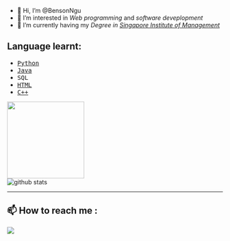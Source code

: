 - 👋 Hi, I’m @BensonNgu
- 👀 I’m interested in <em>Web programming</em> and <em>software deveplopment</em>
- 🌱 I’m currently having my <em>Degree in <a href="https://www.sim.edu.sg/">Singapore Institute of Management</a></em>

## Language learnt:
- [<kbd>Python</kbd>](https://github.com/BensonNgu/Python)
- [<kbd>Java</kbd>](https://github.com/BensonNgu/java)
- <kbd>SQL</kbd>
- [<kbd>HTML</kbd>](https://github.com/BensonNgu/HTML-notes)
- [<kbd>C++</kbd>](https://github.com/BensonNgu/CPP)
<div>
  <img height="180em" src="https://github-readme-stats.vercel.app/api/top-langs/?username=bensonngu&layout=compact&langs_count=8&theme=dracula"/>
</div>

<picture decoding="async" loading="lazy">
  <source media="(prefers-color-scheme: light)" srcset="https://pixel-profile.vercel.app/api/github-stats?username=bensonngu&screen_effect=false&background=linear-gradient(to%20bottom%20right%2C%20%2374dcc4%2C%20%234597e9)">
  <source media="(prefers-color-scheme: dark)" srcset="https://pixel-profile.vercel.app/api/github-stats?username=bensonngu&screen_effect=true&background=linear-gradient(to%20bottom%20right%2C%20%235580eb%2C%20%234597e9)">
  <img alt="github stats" src="https://pixel-profile.vercel.app/api/github-stats?username=bensonngu&screen_effect=false&background=linear-gradient(to%20bottom%20right%2C%20%#5e7594%2C%20%#161b22)">
</picture>

---

## 📫 How to reach me :
[![](https://github.com/gauravghongde/social-icons/blob/master/SVG/Color/LinkedIN.svg)](https://www.linkedin.com/in/bensonnguchengjie)


